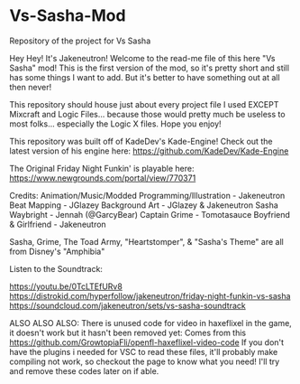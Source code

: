 # Vs-Sasha-Mod
Repository of the project for Vs Sasha

Hey Hey! It's Jakeneutron! Welcome to the read-me file of this here "Vs Sasha" mod! This is the first version of the mod, so it's pretty short and still has some things I want to add. But it's better to have something out at all then never!

This repository should house just about every project file I used EXCEPT Mixcraft and Logic Files... because those would pretty much be useless to most folks... especially the Logic X files. Hope you enjoy!

This repository was built off of KadeDev's Kade-Engine! Check out the latest version of his engine here:
https://github.com/KadeDev/Kade-Engine

The Original Friday Night Funkin' is playable here:
https://www.newgrounds.com/portal/view/770371

Credits:
Animation/Music/Modded Programming/Illustration - Jakeneutron
Beat Mapping - JGlazey
Background Art - JGlazey & Jakeneutron
Sasha Waybright - Jennah (@GarcyBear)
Captain Grime - Tomotasauce
Boyfriend & Girlfriend - Jakeneutron

Sasha, Grime, The Toad Army, "Heartstomper", & "Sasha's Theme" are all from Disney's "Amphibia"


Listen to the Soundtrack:

https://youtu.be/0TcLTEfURv8
https://distrokid.com/hyperfollow/jakeneutron/friday-night-funkin-vs-sasha
https://soundcloud.com/jakeneutron/sets/vs-sasha-soundtrack

ALSO ALSO ALSO: There is unused code for video in haxeflixel in the game, it doesn't work but it hasn't been removed yet:
Comes from this https://github.com/GrowtopiaFli/openfl-haxeflixel-video-code
If you don't have the plugins i needed for VSC to read these files, it'll probably make compiling not work, so checkout the page to know what you need!
I'll try and remove these codes later on if able.
